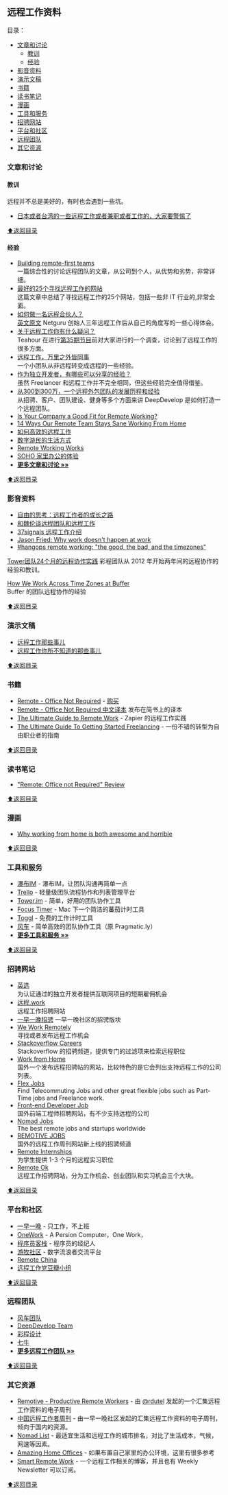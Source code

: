 ## 远程工作资料

<a name="toc"></a>目录：

- [文章和讨论](#文章和讨论)
  * [教训](#教训)
  * [经验](#经验)
- [影音资料](#影音资料)
- [演示文稿](#演示文稿)
- [书籍](#书籍)
- [读书笔记](#读书笔记)
- [漫画](#漫画)
- [工具和服务](#工具和服务)
- [招骋网站](#招骋网站)
- [平台和社区](#平台和社区)
- [远程团队](#远程团队)
- [其它资源](#其它资源)

### 文章和讨论

#### 教训

远程并不总是美好的，有时也会遇到一些坑。

- [日本或者台湾的一些远程工作或者兼职或者工作的，大家要警惕了](https://ruby-china.org/topics/30179)

[⬆︎返回目录](#toc)

#### 经验

- [Building remote-first teams](https://medium.com/@fox/building-remote-first-teams-a98bf8581db#.id986fwhl)  
  一篇综合性的讨论远程团队的文章，从公司到个人，从优势和劣势，非常详细。
- [最好的25个寻找远程工作的网站](http://blog.techbay.club/post/zui-hao-de-25ge-xun-zhao-yuan-cheng-gong-zuo-de-wang-zhan)  
  这篇文章中总结了寻找远程工作的25个网站，包括一些非 IT 行业的,非常全面。
- [如何做一名远程合伙人？](http://www.36kr.com/p/205768.html)  
  [英文原文](https://netguru.co/blog/being-a-remote-founder)
  Netguru 创始人三年远程工作后从自己的角度写的一些心得体会。
- [关于远程工作你有什么疑问？](https://ruby-china.org/topics/14758)  
  Teahour 在进行[第35期节目](http://teahour.fm/2013/10/21/talking-remote-work-with-allen-wei.html)前对大家进行的一个调查，讨论到了远程工作的很多方面。
- [远程工作，万里之外皆同事](http://www.jianshu.com/p/6bccfde32ed8)  
  一个小团队从非远程转变成远程的一些经验。
- [作为独立开发者，有哪些可以分享的经验？](http://zhi.hu/6UOH)  
  虽然 Freelancer 和远程工作并不完全相同，但这些经验完全值得借鉴。
- [从300到300万，一个远程外包团队的发展历程和经验](http://yizaoyiwan.com/discussion/79)  
  从招骋、客户、团队建设、健身等多个方面来讲 DeepDevelop 是如何打造一个远程团队。
- [Is Your Company a Good Fit for Remote Working?](http://www.whereismyceo.com/2014/10/is-your-company-a-good-fit-for-remote-working/)  
- [14 Ways Our Remote Team Stays Sane Working From Home](https://www.groovehq.com/blog/staying-sane-working-solo)
- [如何高效的远程工作](http://yizaoyiwan.com/discussion/72/)
- [数字游民的生活方式](http://yizaoyiwan.com/discussion/46/)
- [Remote Working Works](http://www.infoq.com/cn/articles/remote-working-works)
- [SOHO 家里办公的体验](http://yafeilee.me/blogs/5357caa16c69344c0c0b0000)
- [**更多文章和讨论 »»**](articles.md)

[⬆︎返回目录](#toc)

### 影音资料

 - [自由的思考：远程工作者的成长之路](http://teahour.fm/2014/11/25/thoughts-about-remote-life.html)
 - [和魏伦谈远程团队和远程工作](http://teahour.fm/2013/10/21/talking-remote-work-with-allen-wei.html)
 - [37signals 远程工作介绍](http://v.youku.com/v_show/id_XNjI1MzQzNTg0.html)
 - [Jason Fried: Why work doesn't happen at work](http://www.youtube.com/watch?feature=player_embedded&v=5XD2kNopsUs)
 - [#hangops remote working: "the good, the bad, and the timezones"](http://www.youtube.com/watch?v=xMxQRUrbttY&feature=youtu.be)

 [Tower团队24个月的远程协作实践](http://www.infoq.com/cn/presentations/tower-team-24-months-remote-collaborative-practice)
 彩程团队从 2012 年开始两年间的远程协作的经验和教训。
 
 [How We Work Across Time Zones at Buffer](https://www.youtube.com/watch?v=TwOD0lAgTbo)  
Buffer 的团队远程协作的经验

[⬆︎返回目录](#toc)

### 演示文稿

 - [远程工作那些事儿](https://speakerdeck.com/yorzi/yuan-cheng-gong-zuo-na-xie-shi-er)
 - [远程工作你所不知道的那些事儿](http://vdisk.weibo.com/s/zby-x0TZj2PEy/1378093426)

[⬆︎返回目录](#toc)

### 书籍

 - [Remote - Office Not Required](http://37signals.com/remote) - [购买](http://www.amazon.com/Remote-Office-Not-Required/dp/0804137501)
 - [Remote - Office Not Required 中文译本](http://jianshu.io/notebooks/41672/latest) 发布在简书上的译本
 - [The Ultimate Guide to Remote Work](https://zapier.com/learn/the-ultimate-guide-to-remote-working/) - Zapier 的远程工作实践
 - [The Ultimate Guide To Getting Started Freelancing](http://skillcrush.com/2015/05/28/ultimate-guide-to-freelancing/) - 一份不错的转型为自由职业者的指南

[⬆︎返回目录](#toc)

### 读书笔记

 - ["Remote: Office not Required" Review](http://robertgreiner.com/2013/11/remote-office-not-required-review/)

[⬆︎返回目录](#toc)

### 漫画

 - [Why working from home is both awesome and horrible](http://theoatmeal.com/comics/working_home)

[⬆︎返回目录](#toc)

### 工具和服务

- [瀑布IM](https://beta.pubu.im/) - 瀑布IM，让团队沟通再简单一点
- [Trello](https://trello.com/) - 轻量级团队流程协作和列表管理平台
- [Tower.im](https://tower.im/) - 简单，好用的团队协作工具
- [Focus Timer](http://goo.gl/607XJa) - Mac 下一个简洁的蕃茄计时工具
- [Toggl](https://toggl.com/) - 免费的工作计时工具
- [风车](https://fengche.co/) - 简单高效的团队协作工具（原 Pragmatic.ly）
- [**更多工具和服务 »»**](tools.md)

[⬆︎返回目录](#toc)

### 招骋网站

- [英选](http://www.linktion.cn)  
  为认证通过的独立开发者提供互联网项目的短期雇佣机会
- [远程.work](http://yuancheng.work/)  
  远程工作招聘网站
- [一早一晚招骋](http://yizaoyiwan.com/categories/employer)
  一早一晚社区的招骋版块
- [We Work Remotely](https://weworkremotely.com/)  
  寻找或者发布远程工作机会
- [Stackoverflow Careers](http://careers.stackoverflow.com/jobs?allowsremote=true)  
  Stackoverflow 的招骋频道，提供专门的过滤项来检索远程职位
- [Work from Home](https://www.wfh.io/)  
  国外一个发布远程招骋帖的网站，比较特色的是它会列出支持远程工作的公司列表。
- [Flex Jobs](http://www.flexjobs.com/)  
  Find Telecommuting Jobs and other great flexible jobs such as Part-Time jobs and Freelance work.
- [Front-end Developer Job](http://frontenddeveloperjob.com/)  
  国外前端工程师招聘网站，有不少支持远程的公司
- [Nomad Jobs](http://nomadjobs.io/)  
  The best remote jobs and startups worldwide
- [REMOTIVE JOBS](http://jobs.remotive.io/)  
  国外的远程工作周刊网站新上线的招骋频道
- [Remote Internships](http://www.internships.com/virtual)  
  为学生提供 1-3 个月的远程实习职位
- [Remote Ok](http://remoteok.io)  
  远程工作招骋网站，分为工作机会、创业团队和实习机会三个大块。

[⬆︎返回目录](#toc)

### 平台和社区

 * [一早一晚](http://yizaoyiwan.com/) - 只工作，不上班
 * [OneWork](http://www.apcow.com) - A Persion Computer，One Work，
 * [程序员客栈](http://www.proginn.com) - 程序员的经纪人
 * [游牧社区](https://youmu.io) - 数字流浪者交流平台
 * [Remote China](http://remotechina.xyz/)
 * [远程工作党豆瓣小组](https://www.douban.com/group/freejobs/)

[⬆︎返回目录](#toc)

### 远程团队

- [风车团队](https://fengcheco.com/about)
- [DeepDevelop Team](http://deepdevelop.com/)
- [彩程设计](https://tower.im/about_us)
- [七牛](http://www.qiniu.com/about)
- [**更多远程工作团队 »»**](teams.md)

[⬆︎返回目录](#toc)

### 其它资源

- [Remotive - Productive Remote Workers](https://remoteworking.curated.co/) - 由 [@rdutel](https://twitter.com/rdutel) 发起的一个汇集远程工作资料的电子周刊
- [中囯远程工作者周刊](http://us9.campaign-archive2.com/home/?u=bf24ece349027eafe49db8c4f&id=b06f733ed4) - 由一早一晚社区发起的汇集远程工作资料的电子周刊，倾向于国内的资源。
- [Nomad List](http://nomadlist.io/) - 最适宜生活和远程工作的城市排名，对比了生活成本，气候，网速等因素。
- [Amazing Home Offices](https://www.pinterest.com/workshifting/amazing-home-preoffices/) - 如果布置自己家里的办公环境，这里有很多参考
- [Smart Remote Work](http://www.smartremotework.com/) - 一个远程工作相关的博客，并且也有 Weekly Newsletter 可以订阅。

[⬆︎返回目录](#toc)


